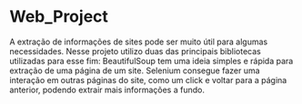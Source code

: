 # Web_Project

A extração de informações de sites pode ser muito útil para algumas necessidades.
Nesse projeto utilizo duas das principais bibliotecas utilizadas para esse fim: 
BeautifulSoup tem uma ideia simples e rápida para extração de uma página de um site.
Selenium consegue fazer uma interação em outras páginas do site, como um click e voltar para a página anterior, podendo extrair mais informações a fundo.